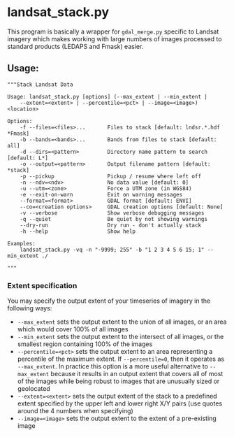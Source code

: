 landsat_stack.py
================

This program is basically a wrapper for `gdal_merge.py` specific to Landsat imagery which makes working with large numbers of images processed to standard products (LEDAPS and Fmask) easier.

## Usage:

    """Stack Landsat Data
    
    Usage: landsat_stack.py [options] (--max_extent | --min_extent |
        --extent=<extent> | --percentile=<pct> | --image=<image>) <location>
    
    Options:
        -f --files=<files>...       Files to stack [default: lndsr.*.hdf *Fmask]
        -b --bands=<bands>...       Bands from files to stack [default: all]
        -d --dirs=<pattern>         Directory name pattern to search [default: L*]
        -o --output=<pattern>       Output filename pattern [default: *stack]
        -p --pickup                 Pickup / resume where left off
        -n --ndv=<ndv>              No data value [default: 0]
        -u --utm=<zone>             Force a UTM zone (in WGS84)
        -e --exit-on-warn           Exit on warning messages
        --format=<format>           GDAL format [default: ENVI]
        --co=<creation options>     GDAL creation options [default: None]
        -v --verbose                Show verbose debugging messages
        -q --quiet                  Be quiet by not showing warnings
        --dry-run                   Dry run - don't actually stack
        -h --help                   Show help
    
    Examples:
        landsat_stack.py -vq -n "-9999; 255" -b "1 2 3 4 5 6 15; 1" --min_extent ./
    
    """

### Extent specification

You may specify the output extent of your timeseries of imagery in the following ways:

+ `--max_extent` sets the output extent to the union of all images, or an area which would cover 100% of all images
+ `--min_extent` sets the output extent to the intersect of all images, or the smallest region containing 100% of the images
+ `--percentile=<pct>` sets the output extent to an area representing a percentile of the maximum extent. If `--percentile=0`, then it operates as `--max_extent`. In practice this option is a more useful alternative to `--max_extent` because it results in an output extent that covers all of most of the images while being robust to images that are unusually sized or geolocated
+ `--extent=<extent>` sets the output extent of the stack to a predefined extent specified by the upper left and lower right X/Y pairs (use quotes around the 4 numbers when specifying)
+ `--image=<image>` sets the output extent to the extent of a pre-existing image
